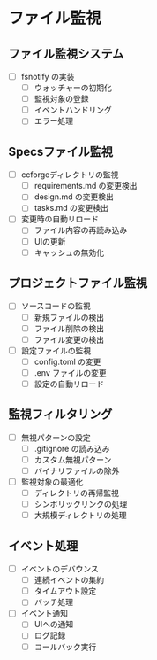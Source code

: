 # ファイル監視

## ファイル監視システム
- [ ] fsnotify の実装
  - [ ] ウォッチャーの初期化
  - [ ] 監視対象の登録
  - [ ] イベントハンドリング
  - [ ] エラー処理

## Specsファイル監視
- [ ] ccforgeディレクトリの監視
  - [ ] requirements.md の変更検出
  - [ ] design.md の変更検出
  - [ ] tasks.md の変更検出
- [ ] 変更時の自動リロード
  - [ ] ファイル内容の再読み込み
  - [ ] UIの更新
  - [ ] キャッシュの無効化

## プロジェクトファイル監視
- [ ] ソースコードの監視
  - [ ] 新規ファイルの検出
  - [ ] ファイル削除の検出
  - [ ] ファイル変更の検出
- [ ] 設定ファイルの監視
  - [ ] config.toml の変更
  - [ ] .env ファイルの変更
  - [ ] 設定の自動リロード

## 監視フィルタリング
- [ ] 無視パターンの設定
  - [ ] .gitignore の読み込み
  - [ ] カスタム無視パターン
  - [ ] バイナリファイルの除外
- [ ] 監視対象の最適化
  - [ ] ディレクトリの再帰監視
  - [ ] シンボリックリンクの処理
  - [ ] 大規模ディレクトリの処理

## イベント処理
- [ ] イベントのデバウンス
  - [ ] 連続イベントの集約
  - [ ] タイムアウト設定
  - [ ] バッチ処理
- [ ] イベント通知
  - [ ] UIへの通知
  - [ ] ログ記録
  - [ ] コールバック実行
